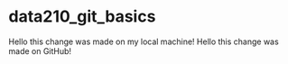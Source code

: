 # data210_git_basics

Hello this change was made on my local machine!
Hello this change was made on GitHub!
